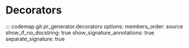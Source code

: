 # Decorators

::: codemap.git.pr_generator.decorators
    options:
      members_order: source
      show_if_no_docstring: true
      show_signature_annotations: true
      separate_signature: true

